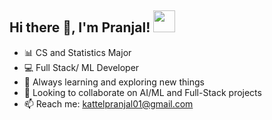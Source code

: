 
## Hi there 👋, I'm Pranjal!  <img src="https://camo.githubusercontent.com/9fd2c024a247a44434ed1c44c7c2fc2481e3333b4192330e2ae61ccfcac19d47/68747470733a2f2f656d6f6a69732e736c61636b6d6f6a69732e636f6d2f656d6f6a69732f696d616765732f313533313834393433302f343234362f626c6f622d73756e676c61737365732e6769663f31353331383439343330" width="35" height="35" />


- 📊 CS and Statistics Major
- 💻 Full Stack/ ML Developer
- 🌱 Always learning and exploring new things
- 💞 Looking to collaborate on AI/ML and Full-Stack projects
- 📫 Reach me: kattelpranjal01@gmail.com